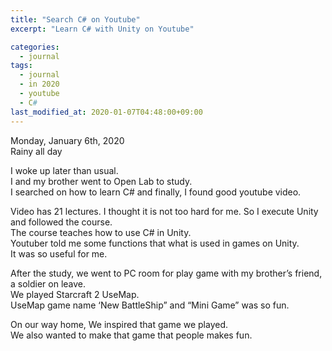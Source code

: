 ```yaml
---
title: "Search C# on Youtube"
excerpt: "Learn C# with Unity on Youtube"

categories:
  - journal
tags:
  - journal
  - in 2020
  - youtube
  - C#
last_modified_at: 2020-01-07T04:48:00+09:00
---
```

Monday, January 6th, 2020  
Rainy all day

I woke up later than usual.  
I and my brother went to Open Lab to study.  
I searched on how to learn C# and finally, I found good youtube video.  

Video has 21 lectures. I thought it is not too hard for me. So I execute Unity and followed the course.  
The course teaches how to use C# in Unity.  
Youtuber told me some functions that what is used in games on Unity.  
It was so useful for me.  

After the study, we went to PC room for play game with my brother’s friend, a soldier on leave.  
We played Starcraft 2 UseMap.  
UseMap game name ‘New BattleShip” and “Mini Game” was so fun.  

On our way home, We inspired that game we played.  
We also wanted to make that game that people makes fun.  

